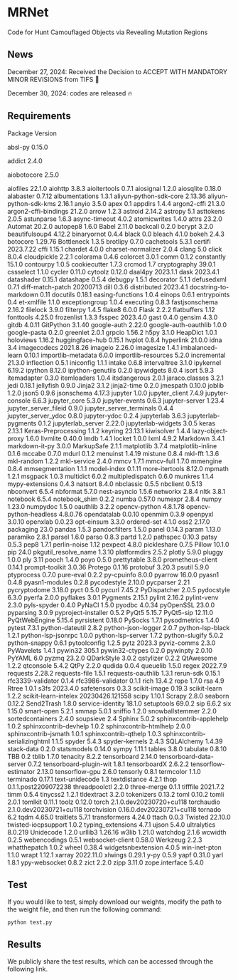 # MRNet
Code for Hunt Camouflaged Objects via Revealing Mutation Regions

## News

December 27, 2024: Received the Decision to ACCEPT WITH MANDATORY MINOR REVISIONS from TIFS  🎉  

December 30, 2024: codes are released 🔥 

## Requirements

Package                       Version


absl-py                       0.15.0

addict                        2.4.0

aiobotocore                   2.5.0

aiofiles                      22.1.0
aiohttp                       3.8.3
aioitertools                  0.7.1
aiosignal                     1.2.0
aiosqlite                     0.18.0
alabaster                     0.7.12
albumentations                1.3.1
aliyun-python-sdk-core        2.13.36
aliyun-python-sdk-kms         2.16.1
anyio                         3.5.0
apex                          0.1
appdirs                       1.4.4
argon2-cffi                   21.3.0
argon2-cffi-bindings          21.2.0
arrow                         1.2.3
astroid                       2.14.2
astropy                       5.1
asttokens                     2.0.5
astunparse                    1.6.3
async-timeout                 4.0.2
atomicwrites                  1.4.0
attrs                         23.2.0
Automat                       20.2.0
autopep8                      1.6.0
Babel                         2.11.0
backcall                      0.2.0
bcrypt                        3.2.0
beautifulsoup4                4.12.2
binaryornot                   0.4.4
black                         0.0
bleach                        4.1.0
bokeh                         2.4.3
botocore                      1.29.76
Bottleneck                    1.3.5
brotlipy                      0.7.0
cachetools                    5.3.1
certifi                       2023.7.22
cffi                          1.15.1
chardet                       4.0.0
charset-normalizer            2.0.4
clang                         5.0
click                         8.0.4
cloudpickle                   2.2.1
colorama                      0.4.6
colorcet                      3.0.1
comm                          0.1.2
constantly                    15.1.0
contourpy                     1.0.5
cookiecutter                  1.7.3
crcmod                        1.7
cryptography                  39.0.1
cssselect                     1.1.0
cycler                        0.11.0
cytoolz                       0.12.0
daal4py                       2023.1.1
dask                          2023.4.1
datashader                    0.15.1
datashape                     0.5.4
debugpy                       1.5.1
decorator                     5.1.1
defusedxml                    0.7.1
diff-match-patch              20200713
dill                          0.3.6
distributed                   2023.4.1
docstring-to-markdown         0.11
docutils                      0.18.1
easing-functions              1.0.4
einops                        0.6.1
entrypoints                   0.4
et-xmlfile                    1.1.0
exceptiongroup                1.0.4
executing                     0.8.3
fastjsonschema                2.16.2
filelock                      3.9.0
filterpy                      1.4.5
flake8                        6.0.0
Flask                         2.2.2
flatbuffers                   1.12
fonttools                     4.25.0
frozenlist                    1.3.3
fsspec                        2023.4.0
gast                          0.4.0
gensim                        4.3.0
gitdb                         4.0.11
GitPython                     3.1.40
google-auth                   2.22.0
google-auth-oauthlib          1.0.0
google-pasta                  0.2.0
greenlet                      2.0.1
grpcio                        1.56.2
h5py                          3.1.0
HeapDict                      1.0.1
holoviews                     1.16.2
huggingface-hub               0.15.1
hvplot                        0.8.4
hyperlink                     21.0.0
idna                          3.4
imagecodecs                   2021.8.26
imageio                       2.26.0
imagesize                     1.4.1
imbalanced-learn              0.10.1
importlib-metadata            6.0.0
importlib-resources           5.2.0
incremental                   21.3.0
inflection                    0.5.1
iniconfig                     1.1.1
intake                        0.6.8
intervaltree                  3.1.0
ipykernel                     6.19.2
ipython                       8.12.0
ipython-genutils              0.2.0
ipywidgets                    8.0.4
isort                         5.9.3
itemadapter                   0.3.0
itemloaders                   1.0.4
itsdangerous                  2.0.1
jaraco.classes                3.2.1
jedi                          0.18.1
jellyfish                     0.9.0
Jinja2                        3.1.2
jinja2-time                   0.2.0
jmespath                      0.10.0
joblib                        1.2.0
json5                         0.9.6
jsonschema                    4.17.3
jupyter                       1.0.0
jupyter_client                7.4.9
jupyter-console               6.6.3
jupyter_core                  5.3.0
jupyter-events                0.6.3
jupyter-server                1.23.4
jupyter_server_fileid         0.9.0
jupyter_server_terminals      0.4.4
jupyter_server_ydoc           0.8.0
jupyter-ydoc                  0.2.4
jupyterlab                    3.6.3
jupyterlab-pygments           0.1.2
jupyterlab_server             2.22.0
jupyterlab-widgets            3.0.5
keras                         2.13.1
Keras-Preprocessing           1.1.2
keyring                       23.13.1
kiwisolver                    1.4.4
lazy-object-proxy             1.6.0
llvmlite                      0.40.0
lmdb                          1.4.1
locket                        1.0.0
lxml                          4.9.2
Markdown                      3.4.1
markdown-it-py                3.0.0
MarkupSafe                    2.1.1
matplotlib                    3.7.4
matplotlib-inline             0.1.6
mccabe                        0.7.0
mdurl                         0.1.2
menuinst                      1.4.19
mistune                       0.8.4
mkl-fft                       1.3.6
mkl-random                    1.2.2
mkl-service                   2.4.0
mmcv                          1.7.1
mmcv-full                     1.7.0
mmengine                      0.8.4
mmsegmentation                1.1.1
model-index                   0.1.11
more-itertools                8.12.0
mpmath                        1.2.1
msgpack                       1.0.3
multidict                     6.0.2
multipledispatch              0.6.0
munkres                       1.1.4
mypy-extensions               0.4.3
natsort                       8.4.0
nbclassic                     0.5.5
nbclient                      0.5.13
nbconvert                     6.5.4
nbformat                      5.7.0
nest-asyncio                  1.5.6
networkx                      2.8.4
nltk                          3.8.1
notebook                      6.5.4
notebook_shim                 0.2.2
numba                         0.57.0
numexpr                       2.8.4
numpy                         1.23.0
numpydoc                      1.5.0
oauthlib                      3.2.2
opencv-python                 4.8.1.78
opencv-python-headless        4.8.0.76
opendatalab                   0.0.10
openmim                       0.3.9
openpyxl                      3.0.10
openxlab                      0.0.23
opt-einsum                    3.3.0
ordered-set                   4.1.0
oss2                          2.17.0
packaging                     23.0
pandas                        1.5.3
pandocfilters                 1.5.0
panel                         0.14.3
param                         1.13.0
paramiko                      2.8.1
parsel                        1.6.0
parso                         0.8.3
partd                         1.2.0
pathspec                      0.10.3
patsy                         0.5.3
pep8                          1.7.1
perlin-noise                  1.12
pexpect                       4.8.0
pickleshare                   0.7.5
Pillow                        10.1.0
pip                           24.0
pkgutil_resolve_name          1.3.10
platformdirs                  2.5.2
plotly                        5.9.0
pluggy                        1.0.0
ply                           3.11
pooch                         1.4.0
poyo                          0.5.0
prettytable                   3.8.0
prometheus-client             0.14.1
prompt-toolkit                3.0.36
Protego                       0.1.16
protobuf                      3.20.3
psutil                        5.9.0
ptyprocess                    0.7.0
pure-eval                     0.2.2
py-cpuinfo                    8.0.0
pyarrow                       16.0.0
pyasn1                        0.4.8
pyasn1-modules                0.2.8
pycodestyle                   2.10.0
pycparser                     2.21
pycryptodome                  3.18.0
pyct                          0.5.0
pycurl                        7.45.2
PyDispatcher                  2.0.5
pydocstyle                    6.3.0
pyerfa                        2.0.0
pyflakes                      3.0.1
Pygments                      2.15.1
pylint                        2.16.2
pylint-venv                   2.3.0
pyls-spyder                   0.4.0
PyNaCl                        1.5.0
pyodbc                        4.0.34
pyOpenSSL                     23.0.0
pyparsing                     3.0.9
pyproject-installer           0.5.2
PyQt5                         5.15.7
PyQt5-sip                     12.11.0
PyQtWebEngine                 5.15.4
pyrsistent                    0.18.0
PySocks                       1.7.1
pysodmetrics                  1.4.0
pytest                        7.3.1
python-dateutil               2.8.2
python-json-logger            2.0.7
python-lsp-black              1.2.1
python-lsp-jsonrpc            1.0.0
python-lsp-server             1.7.2
python-slugify                5.0.2
python-snappy                 0.6.1
pytoolconfig                  1.2.5
pytz                          2023.3
pyviz-comms                   2.3.0
PyWavelets                    1.4.1
pywin32                       305.1
pywin32-ctypes                0.2.0
pywinpty                      2.0.10
PyYAML                        6.0
pyzmq                         23.2.0
QDarkStyle                    3.0.2
qstylizer                     0.2.2
QtAwesome                     1.2.2
qtconsole                     5.4.2
QtPy                          2.2.0
qudida                        0.0.4
queuelib                      1.5.0
regex                         2022.7.9
requests                      2.28.2
requests-file                 1.5.1
requests-oauthlib             1.3.1
rerun-sdk                     0.15.1
rfc3339-validator             0.1.4
rfc3986-validator             0.1.1
rich                          13.4.2
rope                          1.7.0
rsa                           4.9
Rtree                         1.0.1
s3fs                          2023.4.0
safetensors                   0.3.3
scikit-image                  0.19.3
scikit-learn                  1.2.2
scikit-learn-intelex          20230426.121558
scipy                         1.10.1
Scrapy                        2.8.0
seaborn                       0.12.2
Send2Trash                    1.8.0
service-identity              18.1.0
setuptools                    69.0.2
sip                           6.6.2
six                           1.15.0
smart-open                    5.2.1
smmap                         5.0.1
sniffio                       1.2.0
snowballstemmer               2.2.0
sortedcontainers              2.4.0
soupsieve                     2.4
Sphinx                        5.0.2
sphinxcontrib-applehelp       1.0.2
sphinxcontrib-devhelp         1.0.2
sphinxcontrib-htmlhelp        2.0.0
sphinxcontrib-jsmath          1.0.1
sphinxcontrib-qthelp          1.0.3
sphinxcontrib-serializinghtml 1.1.5
spyder                        5.4.3
spyder-kernels                2.4.3
SQLAlchemy                    1.4.39
stack-data                    0.2.0
statsmodels                   0.14.0
sympy                         1.11.1
tables                        3.8.0
tabulate                      0.8.10
TBB                           0.2
tblib                         1.7.0
tenacity                      8.2.2
tensorboard                   2.14.0
tensorboard-data-server       0.7.2
tensorboard-plugin-wit        1.8.1
tensorboardX                  2.6.2.2
tensorflow-estimator          2.13.0
tensorflow-gpu                2.6.0
tensorly                      0.8.1
termcolor                     1.1.0
terminado                     0.17.1
text-unidecode                1.3
textdistance                  4.2.1
thop                          0.1.1.post2209072238
threadpoolctl                 2.2.0
three-merge                   0.1.1
tifffile                      2021.7.2
timm                          0.5.4
tinycss2                      1.2.1
tldextract                    3.2.0
tokenizers                    0.13.2
toml                          0.10.2
tomli                         2.0.1
tomlkit                       0.11.1
toolz                         0.12.0
torch                         2.1.0.dev20230720+cu118
torchaudio                    2.1.0.dev20230721+cu118
torchvision                   0.16.0.dev20230721+cu118
tornado                       6.2
tqdm                          4.65.0
traitlets                     5.7.1
transformers                  4.24.0
ttach                         0.0.3
Twisted                       22.10.0
twisted-iocpsupport           1.0.2
typing_extensions             4.7.1
ujson                         5.4.0
ultralytics                   8.0.219
Unidecode                     1.2.0
urllib3                       1.26.16
w3lib                         1.21.0
watchdog                      2.1.6
wcwidth                       0.2.5
webencodings                  0.5.1
websocket-client              0.58.0
Werkzeug                      2.2.3
whatthepatch                  1.0.2
wheel                         0.38.4
widgetsnbextension            4.0.5
win-inet-pton                 1.1.0
wrapt                         1.12.1
xarray                        2022.11.0
xlwings                       0.29.1
y-py                          0.5.9
yapf                          0.31.0
yarl                          1.8.1
ypy-websocket                 0.8.2
zict                          2.2.0
zipp                          3.11.0
zope.interface                5.4.0

## Test

If you would like to test, simply download our weights, modify the path to the weight file, and then run the following command:

```
python test.py
```

## Results

We publicly share the test results, which can be accessed through the following link.
